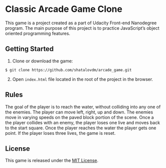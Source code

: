 # Classic Arcade Game Clone

This game is a project created as a part of Udacity Front-end Nanodegree program. The main purpose of this project is to practice JavaScript’s object oriented programming features.


## Getting Started

1. Clone or download the game:
```
$ git clone https://github.com/shatalovdm/arcade_game.git
```
2. Open `index.html` file located in the root of the project in the browser.


## Rules

The goal of the player is to reach the water, without colliding into any one of the enemies. The player can move left, right, up and down. The enemies move in varying speeds on the paved block portion of the scene. Once a the player collides with an enemy, the player loses one live and moves back to the start square. Once the player reaches the water the player gets one point. If the player loses three lives, the game is reset.

## License

This game is released under the [MIT License](https://opensource.org/licenses/MIT).
